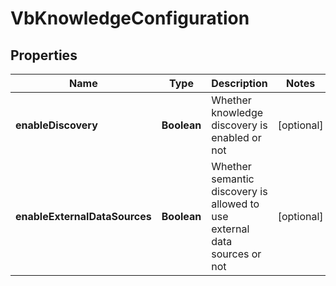 
# VbKnowledgeConfiguration

## Properties
Name | Type | Description | Notes
------------ | ------------- | ------------- | -------------
**enableDiscovery** | **Boolean** | Whether knowledge discovery is enabled or not |  [optional]
**enableExternalDataSources** | **Boolean** | Whether semantic discovery is allowed to use external data sources or not |  [optional]



